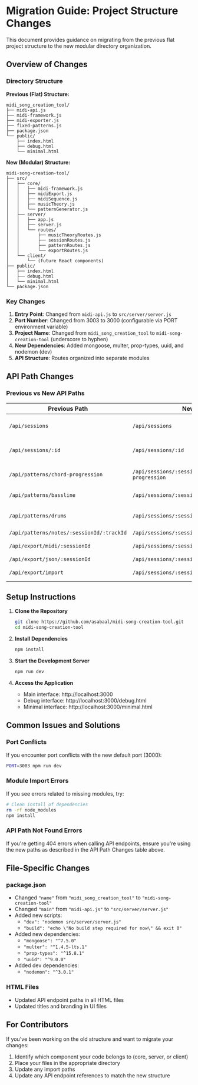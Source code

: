 # Migration Guide: Project Structure Changes

This document provides guidance on migrating from the previous flat project structure to the new modular directory organization.

## Overview of Changes

### Directory Structure

**Previous (Flat) Structure:**
```
midi_song_creation_tool/
├── midi-api.js
├── midi-framework.js
├── midi-exporter.js
├── fixed-patterns.js
├── package.json
└── public/
    ├── index.html
    ├── debug.html
    └── minimal.html
```

**New (Modular) Structure:**
```
midi-song-creation-tool/
├── src/
│   ├── core/
│   │   ├── midi-framework.js
│   │   ├── midiExport.js
│   │   ├── midiSequence.js
│   │   ├── musicTheory.js
│   │   └── patternGenerator.js
│   ├── server/
│   │   ├── app.js
│   │   ├── server.js
│   │   └── routes/
│   │       ├── musicTheoryRoutes.js
│   │       ├── sessionRoutes.js
│   │       ├── patternRoutes.js
│   │       └── exportRoutes.js
│   └── client/
│       └── (future React components)
├── public/
│   ├── index.html
│   ├── debug.html
│   └── minimal.html
└── package.json
```

### Key Changes

1. **Entry Point**: Changed from `midi-api.js` to `src/server/server.js`
2. **Port Number**: Changed from 3003 to 3000 (configurable via PORT environment variable)
3. **Project Name**: Changed from `midi_song_creation_tool` to `midi-song-creation-tool` (underscore to hyphen)
4. **New Dependencies**: Added mongoose, multer, prop-types, uuid, and nodemon (dev)
5. **API Structure**: Routes organized into separate modules

## API Path Changes

### Previous vs New API Paths

| Previous Path | New Path | Description |
|---------------|----------|-------------|
| `/api/sessions` | `/api/sessions` | Create/list sessions (unchanged) |
| `/api/sessions/:id` | `/api/sessions/:id` | Get session by ID (unchanged) |
| `/api/patterns/chord-progression` | `/api/sessions/:sessionId/patterns/chord-progression` | Generate chord progression |
| `/api/patterns/bassline` | `/api/sessions/:sessionId/patterns/bassline` | Generate bassline |
| `/api/patterns/drums` | `/api/sessions/:sessionId/patterns/drums` | Generate drum pattern |
| `/api/patterns/notes/:sessionId/:trackId` | `/api/sessions/:sessionId/notes` | Clear notes |
| `/api/export/midi/:sessionId` | `/api/sessions/:sessionId/export/midi` | Export MIDI file |
| `/api/export/json/:sessionId` | `/api/sessions/:sessionId/export/json` | Export JSON |
| `/api/export/import` | `/api/sessions/:sessionId/import` | Import JSON data |

## Setup Instructions

1. **Clone the Repository**
   ```bash
   git clone https://github.com/asabaal/midi-song-creation-tool.git
   cd midi-song-creation-tool
   ```

2. **Install Dependencies**
   ```bash
   npm install
   ```

3. **Start the Development Server**
   ```bash
   npm run dev
   ```

4. **Access the Application**
   - Main interface: http://localhost:3000
   - Debug interface: http://localhost:3000/debug.html
   - Minimal interface: http://localhost:3000/minimal.html

## Common Issues and Solutions

### Port Conflicts

If you encounter port conflicts with the new default port (3000):

```bash
PORT=3003 npm run dev
```

### Module Import Errors

If you see errors related to missing modules, try:

```bash
# Clean install of dependencies
rm -rf node_modules
npm install
```

### API Path Not Found Errors

If you're getting 404 errors when calling API endpoints, ensure you're using the new paths as described in the API Path Changes table above.

## File-Specific Changes

### package.json

- Changed `"name"` from `"midi_song_creation_tool"` to `"midi-song-creation-tool"`
- Changed `"main"` from `"midi-api.js"` to `"src/server/server.js"`
- Added new scripts:
  - `"dev": "nodemon src/server/server.js"`
  - `"build": "echo \"No build step required for now\" && exit 0"`
- Added new dependencies:
  - `"mongoose": "^7.5.0"`
  - `"multer": "^1.4.5-lts.1"`
  - `"prop-types": "^15.8.1"`
  - `"uuid": "^9.0.0"`
- Added dev dependencies:
  - `"nodemon": "^3.0.1"`

### HTML Files

- Updated API endpoint paths in all HTML files
- Updated titles and branding in UI files

## For Contributors

If you've been working on the old structure and want to migrate your changes:

1. Identify which component your code belongs to (core, server, or client)
2. Place your files in the appropriate directory 
3. Update any import paths
4. Update any API endpoint references to match the new structure
